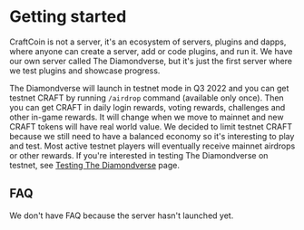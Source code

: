# Getting started

CraftCoin is not a server, it's an ecosystem of servers, plugins and dapps,
where anyone can create a server, add or code plugins, and run it. We have
our own server called The Diamondverse, but it's just the first server
where we test plugins and showcase progress.

The Diamondverse will launch in testnet mode in Q3 2022 and you can get
testnet CRAFT by running `/airdrop` command (available only once). Then you
can get CRAFT in daily login rewards, voting rewards, challenges and other
in-game rewards. It will change when we move to mainnet and new CRAFT
tokens will have real world value. We decided to limit testnet CRAFT
because we still need to have a balanced economy so it's interesting to
play and test. Most active testnet players will eventually receive mainnet
airdrops or other rewards. If you're interested in testing The Diamondverse
on testnet, see [Testing The Diamondverse](./testing-the-diamondverse.md)
page.

## FAQ
We don't have FAQ because the server hasn't launched yet.
